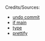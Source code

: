 Credits/Sources:
- [undo commit](https://devconnected.com/how-to-undo-last-git-commit/#:~:text=The%20easiest%20way%20to%20undo,removed%20from%20your%20Git%20history.)
- [if main](https://docs.python.org/3/library/__main__.html)
- [type](https://www.geeksforgeeks.org/python-type-function/)
- [prettify](https://medium.com/analytics-vidhya/web-scraping-wiki-tables-using-beautifulsoup-and-python-6b9ea26d8722#:~:text=Prettify()%20function%20in%20BeautifulSoup,are%20nested%20in%20the%20document.&text=If%20you%20carefully%20inspect%20the,is%20under%20class%20Wikitable%20Sortable.)
